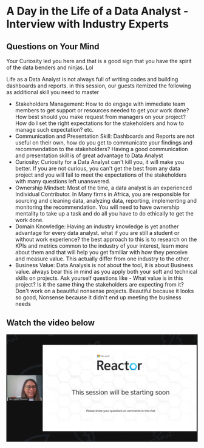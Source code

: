 # A Day in the Life of a Data Analyst - Interview with Industry Experts

## Questions on Your Mind
Your Curiosity led you here and that is a good sign that you have the spirit of the data benders and ninjas. Lol

 

Life as a Data Analyst is not always full of writing codes and building dashboards and reports. in this session, our guests itemized the following as additional skill you need to master

 - Stakeholders Management: How to do engage with immediate team members to get support or resources needed to get your work done? How best should you make request from managers on your project? How do I set the right expectations for the stakeholders and how to manage such expectation? etc.  
 - Communication and Presentation Skill: Dashboards and Reports are not useful on their own, how do you get to communicate your findings and recommendation to the stakeholders? Having a good communication and presentation skill is of great advantage to Data Analyst
 - Curiosity: Curiosity for a Data Analyst can't kill you, it will make you better. If you are not curious, you can't get the best from any data project and you will fail to meet the expectations of the stakeholders with many questions left unanswered.
 - Ownership Mindset: Most of the time, a data analyst is an experienced Individual Contributor. In Many firms in Africa, you are responsible for sourcing and cleaning data, analyzing data, reporting, implementing and monitoring the recommendation.  You will need to have ownership mentality to take up a task and do all you have to do ethically to get the work done.
 - Domain Knowledge: Having an industry knowledge is yet another advantage for every data analyst. what if you are still a student or without work experience? the best approach to this is to research on the KPIs and metrics common to the industry of your interest, learn more about them and that will help you get familiar with how they perceive and measure value. This actually differ from one industry to the other.
 - Business Value: Data Analysis is not about the tool, it is about Business value. always bear this in mind as you apply both your soft and technical skills on projects. Ask yourself questions like - What value is in this project? Is it the same thing the stakeholders are expecting from it? Don't work on a beautiful nonsense projects. Beautiful because it looks so good, Nonsense because it didn't end up meeting the business needs

## Watch the video below

[![Watch the video](https://github.com/nandan2003/Nandan-Baby-Step-in-Data-Analysis/blob/main/Day%205/Screenshot%202024-02-27%20202152.png)]([https://youtu.be/nTQUwghvy5Q](https://youtu.be/m9yrz3I10p4)https://youtu.be/m9yrz3I10p4)
